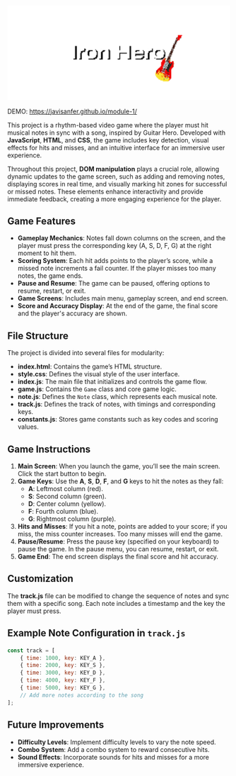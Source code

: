 
![Iron Hero](assets/images/IronHero.png)

DEMO: https://javisanfer.github.io/module-1/

This project is a rhythm-based video game where the player must hit musical notes in sync with a song, inspired by Guitar Hero. Developed with **JavaScript**, **HTML**, and **CSS**, the game includes key detection, visual effects for hits and misses, and an intuitive interface for an immersive user experience. 

Throughout this project, **DOM manipulation** plays a crucial role, allowing dynamic updates to the game screen, such as adding and removing notes, displaying scores in real time, and visually marking hit zones for successful or missed notes. These elements enhance interactivity and provide immediate feedback, creating a more engaging experience for the player.

## Game Features

- **Gameplay Mechanics**: Notes fall down columns on the screen, and the player must press the corresponding key (A, S, D, F, G) at the right moment to hit them.
- **Scoring System**: Each hit adds points to the player’s score, while a missed note increments a fail counter. If the player misses too many notes, the game ends.
- **Pause and Resume**: The game can be paused, offering options to resume, restart, or exit.
- **Game Screens**: Includes main menu, gameplay screen, and end screen.
- **Score and Accuracy Display**: At the end of the game, the final score and the player's accuracy are shown.

## File Structure

The project is divided into several files for modularity:

- **index.html**: Contains the game’s HTML structure.
- **style.css**: Defines the visual style of the user interface.
- **index.js**: The main file that initializes and controls the game flow.
- **game.js**: Contains the `Game` class and core game logic.
- **note.js**: Defines the `Note` class, which represents each musical note.
- **track.js**: Defines the track of notes, with timings and corresponding keys.
- **constants.js**: Stores game constants such as key codes and scoring values.

## Game Instructions

1. **Main Screen**: When you launch the game, you’ll see the main screen. Click the start button to begin.
2. **Game Keys**: Use the **A**, **S**, **D**, **F**, and **G** keys to hit the notes as they fall:
   - **A**: Leftmost column (red).
   - **S**: Second column (green).
   - **D**: Center column (yellow).
   - **F**: Fourth column (blue).
   - **G**: Rightmost column (purple).
3. **Hits and Misses**: If you hit a note, points are added to your score; if you miss, the miss counter increases. Too many misses will end the game.
4. **Pause/Resume**: Press the pause key (specified on your keyboard) to pause the game. In the pause menu, you can resume, restart, or exit.
5. **Game End**: The end screen displays the final score and hit accuracy.

## Customization

The **track.js** file can be modified to change the sequence of notes and sync them with a specific song. Each note includes a timestamp and the key the player must press.

## Example Note Configuration in `track.js`

```javascript
const track = [
    { time: 1000, key: KEY_A },
    { time: 2000, key: KEY_S },
    { time: 3000, key: KEY_D },
    { time: 4000, key: KEY_F },
    { time: 5000, key: KEY_G },
    // Add more notes according to the song
];
```

## Future Improvements

- **Difficulty Levels**: Implement difficulty levels to vary the note speed.
- **Combo System**: Add a combo system to reward consecutive hits.
- **Sound Effects**: Incorporate sounds for hits and misses for a more immersive experience.
